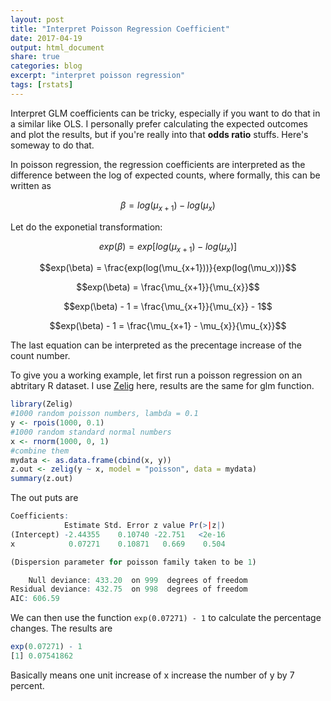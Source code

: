 ```yaml
---
layout: post
title: "Interpret Poisson Regression Coefficient"
date: 2017-04-19
output: html_document
share: true
categories: blog
excerpt: "interpret poisson regression"
tags: [rstats]
---
```



Interpret GLM coefficients can be tricky, especially if you want to do that in a similar like OLS. I personally prefer calculating the expected outcomes and plot the results, but if you're really into that **odds ratio** stuffs. Here's someway to do that.

In poisson regression, the regression coefficients are  interpreted as the difference between the log of expected counts, where formally, this can be written as 

$$\beta = log(\mu_{x+1}) - log(\mu_x)$$

Let do the exponetial transformation:

$$exp(\beta) = exp[log(\mu_{x+1}) - log(\mu_x)]$$

$$exp(\beta) = \frac{exp(log(\mu_{x+1}))}{exp(log(\mu_x))}$$

$$exp(\beta) = \frac{\mu_{x+1}}{\mu_{x}}$$

$$exp(\beta) - 1  = \frac{\mu_{x+1}}{\mu_{x}} - 1$$

$$exp(\beta) - 1  = \frac{\mu_{x+1} - \mu_{x}}{\mu_{x}}$$

The last equation can be interpreted as the precentage increase of the count number. 


To give you a working example, let first run a poisson regression on an abtritary R dataset. I use [Zelig](http://docs.zeligproject.org/en/latest/zelig-poisson.html) here, results are the same for glm function.

```R
library(Zelig)
#1000 random poisson numbers, lambda = 0.1
y <- rpois(1000, 0.1)
#1000 random standard normal numbers
x <- rnorm(1000, 0, 1)
#combine them
mydata <- as.data.frame(cbind(x, y))
z.out <- zelig(y ~ x, model = "poisson", data = mydata)
summary(z.out)
```

The out puts are
```R
Coefficients:
            Estimate Std. Error z value Pr(>|z|)
(Intercept) -2.44355    0.10740 -22.751   <2e-16
x            0.07271    0.10871   0.669    0.504

(Dispersion parameter for poisson family taken to be 1)

    Null deviance: 433.20  on 999  degrees of freedom
Residual deviance: 432.75  on 998  degrees of freedom
AIC: 606.59

```

We can then use the function `exp(0.07271) - 1` to calculate the percentage changes. The results are

```R
exp(0.07271) - 1
[1] 0.07541862
```
Basically means one unit increase of x increase the number of y by 7 percent.



